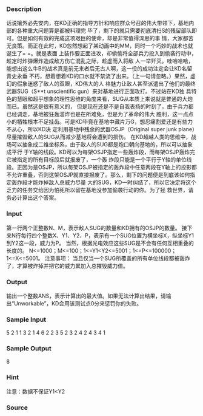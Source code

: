 
### Description
话说攘外必先安内，在KD正确的指导方针和响应群众号召的伟大带领下，基地内部的各种重大问题算是都被料理完
毕了，剩下的就只需要彻底清扫S的残留部队即可。但是如何有效的完成这项艰巨的使命，却是非常值得深思的事
情，大家都苦无良策。而正在此时，KD忽然想起了某动画中的MM，同时一个巧妙的战术也就诞生了= =。就是表面
上装作要正面进攻，却偷偷将全部兵力投入到偷袭行动中，趁定时炸弹爆炸造成敌方伤亡混乱之际，趁虚而入将敌
人一举歼灭。哇哈哈哈，能想出这么牛B的战术真是前无来者后无古人啊，这一役的成功注定会让KD名留青史永垂
不朽，想着想着KD的口水就不禁流了出来。（上一句请忽略。）果然，虚幻的假象迷惑了敌人的双眼，KD伟大的人
格魅力让敌人甚至派遣出了他们的最终武器SUG（S**t unscientific gun）来对基地进行正面攻打。不过站在KD独
具特色的慧眼和超乎想象的理性思维的角度来看，SUG从本质上来说就是普通的大炮而已。虽然这是很有意义的，
但是现在还是不是自我表扬的时刻了，由于兵力都已经调走，基地被狂轰滥炸也是在所难免，但是为了革命的伟大
胜利，这一点点小的牺牲根本不足挂齿。可是KD毕竟在基地中藏片万G，想忍痛割爱还是有些力不从心，所以KD决
定利用基地中残余的武器OSJP（Original super junk plane）尽量摧毁敌人的SUG从而减少基地将会遭到的损伤。
在KD超越人类的思维中，战场可以抽象成二维坐标系，由于敌人的SUG都是炮口朝向基地的，所以可以抽象成平行
于Y轴的线段。KD可以为每架OSJP指定一些轰炸段，而每架OSJP轰炸完它被指定的所有目标段后就报废了，一个轰
炸段只能是一个平行于Y轴的单位线段。正因为是OSJP，所以每架OSJP被指定的轰炸段中任意两段在Y轴上的投影都
不允许重叠，否则这架OSJP就直接报废了。那么，剩下的问题便是到底该如何指定轰炸段才能炸掉敌人总威力尽量
大的SUG，KD一时纠结了，所以它决定将这个乏力的任务交给因为怕死所以留在基地没参加偷袭行动的你。为了拯
救世界，请务必计算出这个答案。
### Input
第一行两个正整数N、M，表示敌人SUG的数量和KD拥有的OSJP的数量。
接下来N行每行四个整数X、Y1、Y2、P，表示有一个SUG位置为横坐标X，纵坐标Y1到Y2这一段，威力为P。
当然，根据光电效应这些SUG是不会有任何互相重叠的长度的。
N<=1000；M<=100；1<=Y1<Y2<=5001；1<=P<=100000；1<=X<=5001。
注意事项：
当且仅当一个SUG所覆盖的所有单位线段都被轰炸了，才算被炸掉并把它的威力累加入总摧毁威力值。

### Output
输出一个整数ANS，表示计算出的最大值。如果无法计算出结果，请输出“Unworkable”，KD会用该测试点0分来惩罚你的失败。
### Sample Input
5 2
1 1 3 2
1 4 6 2
2 3 5 2
3 2 4 2
4 3 4 1
### Sample Output
8

### Hint
注意：数据不保证Y1<Y2
### Source
